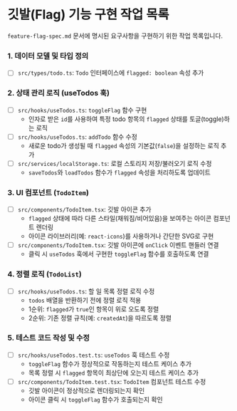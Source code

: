 # 깃발(Flag) 기능 구현 작업 목록

`feature-flag-spec.md` 문서에 명시된 요구사항을 구현하기 위한 작업 목록입니다.

### 1. 데이터 모델 및 타입 정의

- [ ] `src/types/todo.ts`: `Todo` 인터페이스에 `flagged: boolean` 속성 추가

### 2. 상태 관리 로직 (useTodos 훅)

- [ ] `src/hooks/useTodos.ts`: `toggleFlag` 함수 구현
    - 인자로 받은 `id`를 사용하여 특정 todo 항목의 `flagged` 상태를 토글(toggle)하는 로직
- [ ] `src/hooks/useTodos.ts`: `addTodo` 함수 수정
    - 새로운 todo가 생성될 때 `flagged` 속성의 기본값(`false`)을 설정하는 로직 추가
- [ ] `src/services/localStorage.ts`: 로컬 스토리지 저장/불러오기 로직 수정
    - `saveTodos`와 `loadTodos` 함수가 `flagged` 속성을 처리하도록 업데이트

### 3. UI 컴포넌트 (`TodoItem`)

- [ ] `src/components/TodoItem.tsx`: 깃발 아이콘 추가
    - `flagged` 상태에 따라 다른 스타일(채워짐/비어있음)을 보여주는 아이콘 컴포넌트 렌더링
    - 아이콘 라이브러리(예: `react-icons`)를 사용하거나 간단한 SVG로 구현
- [ ] `src/components/TodoItem.tsx`: 깃발 아이콘에 `onClick` 이벤트 핸들러 연결
    - 클릭 시 `useTodos` 훅에서 구현한 `toggleFlag` 함수를 호출하도록 연결

### 4. 정렬 로직 (`TodoList`)

- [ ] `src/hooks/useTodos.ts`: 할 일 목록 정렬 로직 수정
    - `todos` 배열을 반환하기 전에 정렬 로직 적용
    - 1순위: `flagged`가 `true`인 항목이 위로 오도록 정렬
    - 2순위: 기존 정렬 규칙(예: `createdAt`)을 따르도록 정렬

### 5. 테스트 코드 작성 및 수정

- [ ] `src/hooks/useTodos.test.ts`: `useTodos` 훅 테스트 수정
    - `toggleFlag` 함수가 정상적으로 작동하는지 테스트 케이스 추가
    - 목록 정렬 시 `flagged` 항목이 최상단에 오는지 테스트 케이스 추가
- [ ] `src/components/TodoItem.test.tsx`: `TodoItem` 컴포넌트 테스트 수정
    - 깃발 아이콘이 정상적으로 렌더링되는지 확인
    - 아이콘 클릭 시 `toggleFlag` 함수가 호출되는지 확인
